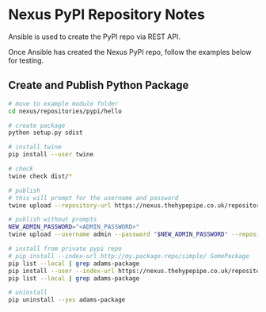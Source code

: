 # Nexus PyPI Repository Notes

Ansible is used to create the PyPI repo via REST API.

Once Ansible has created the Nexus PyPI repo, follow the examples below for testing.

## Create and Publish Python Package

```bash
# move to example module folder
cd nexus/repositories/pypi/hello

# create package
python setup.py sdist

# install twine
pip install --user twine

# check
twine check dist/*

# publish
# this will prompt for the username and password
twine upload --repository-url https://nexus.thehypepipe.co.uk/repository/pypi-repo/ dist/*

# publish without prompts
NEW_ADMIN_PASSWORD="<ADMIN_PASSWORD>"
twine upload --username admin --password "$NEW_ADMIN_PASSWORD" --repository-url https://nexus.thehypepipe.co.uk/repository/pypi-repo/ dist/*

# install from private pypi repo
# pip install --index-url http://my.package.repo/simple/ SomePackage
pip list --local | grep adams-package
pip install --user --index-url https://nexus.thehypepipe.co.uk/repository/pypi-repo/simple adams-package
pip list --local | grep adams-package

# uninstall
pip uninstall --yes adams-package
```

